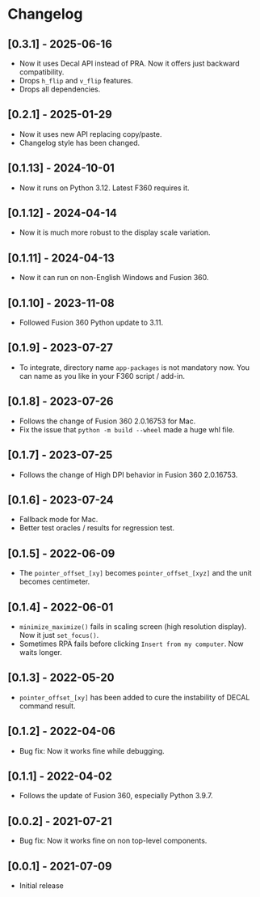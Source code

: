 # Changelog

## [0.3.1] - 2025-06-16

- Now it uses Decal API instead of PRA. Now it offers just backward compatibility.
- Drops `h_flip` and `v_flip` features.
- Drops all dependencies.

## [0.2.1] - 2025-01-29

- Now it uses new API replacing copy/paste.
- Changelog style has been changed.

## [0.1.13] - 2024-10-01

- Now it runs on Python 3.12. Latest F360 requires it.

## [0.1.12] - 2024-04-14

- Now it is much more robust to the display scale variation.

## [0.1.11] - 2024-04-13

- Now it can run on non-English Windows and Fusion 360.

## [0.1.10] - 2023-11-08

- Followed Fusion 360 Python update to 3.11.

## [0.1.9] - 2023-07-27

- To integrate, directory name `app-packages` is not mandatory now. You can name as you like in your F360 script / add-in.

## [0.1.8] - 2023-07-26

- Follows the change of Fusion 360 2.0.16753 for Mac.
- Fix the issue that `python -m build --wheel` made a huge whl file.

## [0.1.7] - 2023-07-25

- Follows the change of High DPI behavior in Fusion 360 2.0.16753.

## [0.1.6] - 2023-07-24

- Fallback mode for Mac.
- Better test oracles / results for regression test.

## [0.1.5] - 2022-06-09

- The `pointer_offset_[xy]` becomes `pointer_offset_[xyz]` and the unit becomes centimeter.

## [0.1.4] - 2022-06-01

- `minimize_maximize()` fails in scaling screen (high resolution display). Now it just `set_focus()`.
- Sometimes RPA fails before clicking `Insert from my computer`. Now waits longer.

## [0.1.3] - 2022-05-20

- `pointer_offset_[xy]` has been added to cure the instability of DECAL command result.

## [0.1.2] - 2022-04-06

- Bug fix: Now it works fine while debugging.

## [0.1.1] - 2022-04-02

- Follows the update of Fusion 360, especially Python 3.9.7.

## [0.0.2] - 2021-07-21

- Bug fix: Now it works fine on non top-level components.

## [0.0.1] - 2021-07-09

- Initial release
